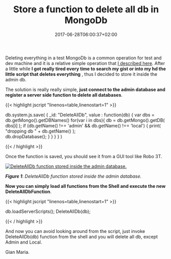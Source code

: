 ﻿---
title: "Store a function to delete all db in MongoDb"
description: ""
date: 2017-06-28T06:00:37+02:00
draft: false
tags: [MongoDb]
categories: [NoSql]
---
Deleting everything in a test MongoDb is a common operation for test and dev machine and it is a relative simple operation that [I described here](http://www.codewrecks.com/blog/index.php/2017/06/24/delete-all-mongo-db-except-admin-and-local/). After a little while  **I got really tired every time to search my gist or into my hd the little script that deletes everything** , thus I decided to store it inside the admin db.

The solution is really really simple,  **just connect to the admin database and register a server side function to delete all databases**.

{{< highlight jscript "linenos=table,linenostart=1" >}}


db.system.js.save(
   {
     _id: "DeleteAllDb",
     value : function(db) { 
         var dbs = db.getMongo().getDBNames()
        for(var i in dbs){
            db = db.getMongo().getDB( dbs[i] );
            if (db.getName() !== 'admin' &amp;&amp; db.getName() !== 'local') 
            {
                print( "dropping db " + db.getName() );  
                db.dropDatabase();
            }
        }
      }
   }
)

{{< / highlight >}}

Once the function is saved, you should see it from a GUI tool like Robo 3T.

[![DeleteAllDb function stored inside the admin database.](https://www.codewrecks.com/blog/wp-content/uploads/2017/06/image_thumb-11.png "DeleteAllDb function stored inside the admin database.")](https://www.codewrecks.com/blog/wp-content/uploads/2017/06/image-11.png)

 ***Figure 1***: *DeleteAllDb function stored inside the admin database.*

 **Now you can simply load all functions from the Shell and execute the new DeleteAllDbFunction**.

{{< highlight jscript "linenos=table,linenostart=1" >}}


db.loadServerScripts();
DeleteAllDb(db);

{{< / highlight >}}

And now you can avoid looking around from the script, just invoke DeleteAllDb(db) function from the shell and you will delete all db, except Admin and Local.

Gian Maria.
